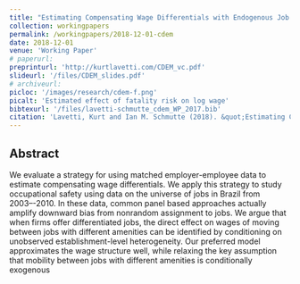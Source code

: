 ```yaml
---
title: "Estimating Compensating Wage Differentials with Endogenous Job Mobility"
collection: workingpapers
permalink: /workingpapers/2018-12-01-cdem
date: 2018-12-01
venue: 'Working Paper'
# paperurl: 
preprinturl: 'http://kurtlavetti.com/CDEM_vc.pdf'
slideurl: '/files/CDEM_slides.pdf'
# archiveurl: 
picloc: '/images/research/cdem-f.png'
picalt: 'Estimated effect of fatality risk on log wage'
bibtexurl: '/files/lavetti-schmutte_cdem_WP_2017.bib'
citation: 'Lavetti, Kurt and Ian M. Schmutte (2018). &quot;Estimating Compensating Wage Differentials with Endogenous Job Mobility.&quot; <i>Working Paper</i>.'
---
```




## Abstract

We evaluate a strategy for using matched employer-employee data to estimate compensating
wage differentials. We apply this strategy to study occupational safety using
data on the universe of jobs in Brazil from 2003–-2010. In these data, common panel based
approaches actually amplify downward bias from nonrandom assignment to jobs.
We argue that when firms offer differentiated jobs, the direct effect on wages of moving
between jobs with different amenities can be identified by conditioning on unobserved
establishment-level heterogeneity. Our preferred model approximates the wage structure
well, while relaxing the key assumption that mobility between jobs with different
amenities is conditionally exogenous
